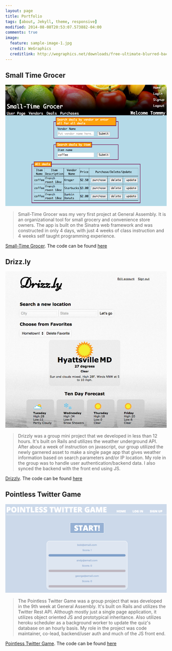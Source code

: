 ```yaml
---
layout: page
title: Portfolio
tags: [about, Jekyll, theme, responsive]
modified: 2014-08-08T20:53:07.573882-04:00
comments: true
image:
  feature: sample-image-1.jpg
  credit: WeGraphics
  creditlink: http://wegraphics.net/downloads/free-ultimate-blurred-background-pack/
---
```


<h2>Small Time Grocer</h2>
<img src="/images/small_time_grocer.png">

> Small-Time Grocer was my very first project at General Assembly. It is an organizational tool for small grocery and convenience store owners. The app is built on the Sinatra web framework and was constructed in only 4 days, with just 4 weeks of class instruction and 4 weeks self taught programming experience.

<a href='https://small-time-grocer.herokuapp.com/' target='_blank'>Small-Time Grocer</a>. The code can be found [here](https://github.com/andrewsunglaekim/week1project)


<h2>Drizz.ly</h2>
<img src="/images/drizzly.png">

> Drizzly was a group mini project that we developed in less than 12 hours. It's built on Rails and utilizes the weather underground API. After about a week of instruction on javascript, our group utilized the newly garnered asset to make a single page app that gives weather information based on search parameters and/or IP location. My role in the group was to handle user authentication/backend data. I also synced the backend with the front end using JS.


<a href='https://drizzly.herokuapp.com/' target='_blank'>Drizzly</a>. The code can be found [here](https://github.com/andrewsunglaekim/drizzly)

<h2>Pointless Twitter Game</h2>
<img src="/images/twitter_game.png">

> The Pointless Twitter Game was a group project that was developed in the 9th week at General Assembly. It's built on Rails and utilizes the Twitter Rest API. Although mostly just a single page application, it utilizes object oriented JS and prototypical inheritance. Also utilizes heroku scheduler as a background worker to update the quiz's database on an hourly basis. My role in the project was code maintainer, co-lead, backend/user auth and much of the JS front end.


<a href='https://pointless-twitter-game.herokuapp.com/' target='_blank'>Pointless Twitter Game</a>. The code can be found [here](https://github.com/andrewsunglaekim/twitter_game)


